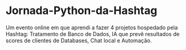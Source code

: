 # Jornada-Python-da-Hashtag
Um evento online em que aprendi a fazer 4 projetos hospedado pela Hashtag: Tratamento de Banco de Dados, IA que prevê resultados de scores de clientes de Databases, Chat local e Automação.
